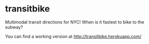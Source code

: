 # transitbike

Multimodal transit directions for NYC! When is it fastest to bike to the subway?

You can find a working version at http://transitbike.herokuapp.com/
